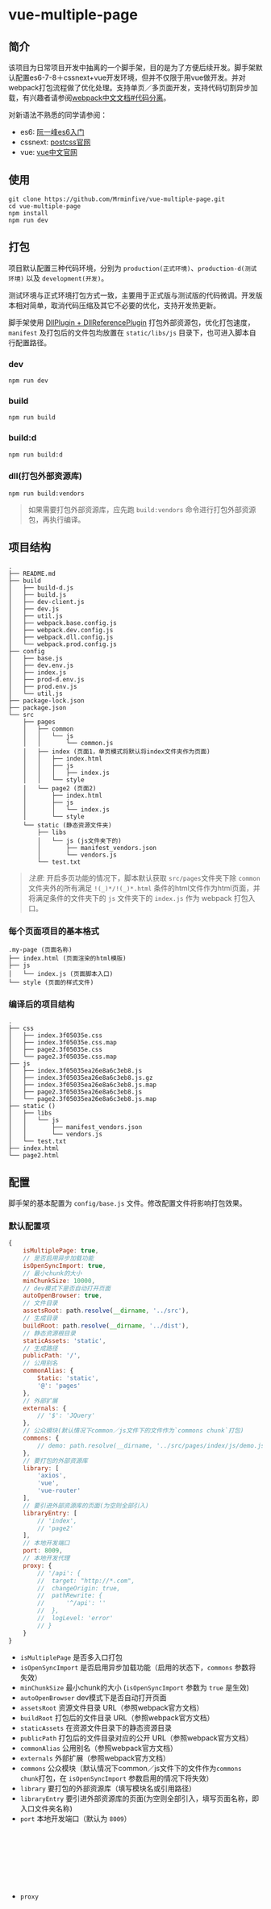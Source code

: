 # vue-multiple-page

## 简介

该项目为日常项目开发中抽离的一个脚手架，目的是为了方便后续开发。脚手架默认配置es6-7-8＋cssnext+vue开发环境，但并不仅限于用vue做开发。并对webpack打包流程做了优化处理。支持单页／多页面开发，支持代码切割异步加载，有兴趣者请参阅[webpack中文文档#代码分离](https://doc.webpack-china.org/guides/code-splitting/)。

对新语法不熟悉的同学请参阅：
* es6: [阮一峰es6入门](http://es6.ruanyifeng.com/)
* cssnext: [postcss官网](http://postcss.org/)
* vue: [vue中文官网](https://cn.vuejs.org/)

## 使用

``` shell
git clone https://github.com/Mrminfive/vue-multiple-page.git
cd vue-multiple-page
npm install
npm run dev
```

## 打包

项目默认配置三种代码环境，分别为 `production(正式环境)`、`production-d(测试环境)` 以及 `development(开发)`。

测试环境与正式环境打包方式一致，主要用于正式版与测试版的代码微调。开发版本相对简单，取消代码压缩及其它不必要的优化，支持开发热更新。

脚手架使用 [DllPlugin + DllReferencePlugin](https://doc.webpack-china.org/plugins/dll-plugin/) 打包外部资源包，优化打包速度，`manifest` 及打包后的文件包均放置在 `static/libs/js` 目录下，也可进入脚本自行配置路径。

### dev

``` shell
npm run dev
```

### build

``` shell
npm run build
```

### build:d

``` shell
npm run build:d
```

### dll(打包外部资源库)

```  
npm run build:vendors
```

> 如果需要打包外部资源库，应先跑 `build:vendors` 命令进行打包外部资源包，再执行编译。

## 项目结构

```
.
├── README.md
├── build
│   ├── build-d.js
│   ├── build.js
│   ├── dev-client.js
│   ├── dev.js
│   ├── util.js
│   ├── webpack.base.config.js
│   ├── webpack.dev.config.js
│   ├── webpack.dll.config.js
│   └── webpack.prod.config.js
├── config
│   ├── base.js
│   ├── dev.env.js
│   ├── index.js
│   ├── prod-d.env.js
│   ├── prod.env.js
│   └── util.js
├── package-lock.json
├── package.json
└── src
    ├── pages
    │   ├── common
    │   │   └── js
    │   │       └── common.js
    │   ├── index (页面1，单页模式将默认将index文件夹作为页面)
    │   │   ├── index.html
    │   │   ├── js
    │   │   │   ├── index.js
    │   │   └── style
    │   └── page2 (页面2)
    │       ├── index.html
    │       ├── js
    │       │   └── index.js
    │       └── style
    └── static (静态资源文件夹)
        ├── libs
        │   └── js (js文件夹下的)
        │       ├── manifest_vendors.json
        │       └── vendors.js
        └── test.txt
```

> *注意*: 开启多页功能的情况下，脚本默认获取 `src/pages`文件夹下除 `common` 文件夹外的所有满足 `!(_)*/!(_)*.html` 条件的html文件作为html页面，并将满足条件的文件夹下的 `js` 文件夹下的 `index.js` 作为 webpack 打包入口。

### 每个页面项目的基本格式

```
.my-page (页面名称)
├── index.html (页面渲染的html模版)
├── js
│   └── index.js (页面脚本入口)
└── style (页面的样式文件)
```

### 编译后的项目结构

```
.
├── css
│   ├── index.3f05035e.css
│   ├── index.3f05035e.css.map
│   ├── page2.3f05035e.css
│   └── page2.3f05035e.css.map
├── js
│   ├── index.3f05035ea26e8a6c3eb8.js
│   ├── index.3f05035ea26e8a6c3eb8.js.gz
│   ├── index.3f05035ea26e8a6c3eb8.js.map
│   ├── page2.3f05035ea26e8a6c3eb8.js
│   └── page2.3f05035ea26e8a6c3eb8.js.map
├── static ()
│   ├── libs
│   │   └── js
│   │       ├── manifest_vendors.json
│   │       └── vendors.js
│   └── test.txt
├── index.html
└── page2.html
```


## 配置

脚手架的基本配置为 `config/base.js` 文件。修改配置文件将影响打包效果。

### 默认配置项

``` js
{
    isMultiplePage: true,
    // 是否启用异步加载功能
    isOpenSyncImport: true,
    // 最小chunk的大小
    minChunkSize: 10000,
    // dev模式下是否自动打开页面
    autoOpenBrowser: true,
    // 文件目录
    assetsRoot: path.resolve(__dirname, '../src'),
    // 生成目录
    buildRoot: path.resolve(__dirname, '../dist'),
    // 静态资源根目录
    staticAssets: 'static',
    // 生成路径
    publicPath: '/',
    // 公用别名
    commonAlias: {
        Static: 'static',
        '@': 'pages'
    },
    // 外部扩展
    externals: {
        // '$': 'JQuery'
    },
    // 公众模块(默认情况下common／js文件下的文件作为`commons chunk`打包)
    commons: {
        // demo: path.resolve(__dirname, '../src/pages/index/js/demo.js')
    },
    // 要打包的外部资源库
    library: [
        'axios',
        'vue',
        'vue-router'
    ],
    // 要引进外部资源库的页面(为空则全部引入)
    libraryEntry: [
        // 'index',
        // 'page2'
    ],
    // 本地开发端口
    port: 8009,
    // 本地开发代理
    proxy: {
        // '/api': {
        //  target: "http://*.com",
        //  changeOrigin: true,
        //  pathRewrite: {
        //      '^/api': ''
        //  },
        //  logLevel: 'error'
        // }
    }
}
```

* `isMultiplePage` <Boolean> 是否多入口打包
* `isOpenSyncImport` <Boolean> 是否启用异步加载功能（启用的状态下，`commons` 参数将失效）
* `minChunkSize` <Number> 最小chunk的大小 (`isOpenSyncImport` 参数为 `true` 是生效)
* `autoOpenBrowser` <Boolean> dev模式下是否自动打开页面
* `assetsRoot` <String> 资源文件目录 URL（参照webpack官方文档）
* `buildRoot` <String> 打包后的文件目录 URL（参照webpack官方文档）
* `staticAssets` <String> 在资源文件目录下的静态资源目录
* `publicPath` <String> 打包后的文件目录对应的公开 URL（参照webpack官方文档）
* `commonAlias` <Object> 公用别名（参照webpack官方文档）
* `externals` <Object> 外部扩展（参照webpack官方文档）
* `commons` <Object> 公众模块（默认情况下common／js文件下的文件作为`commons chunk`打包，在 `isOpenSyncImport` 参数启用的情况下将失效）
* `library` <Array> 要打包的外部资源库（填写模块名或引用路径）
* `libraryEntry` <Array> 要引进外部资源库的页面(为空则全部引入，填写页面名称，即入口文件夹名称)
* `port` <Number> 本地开发端口（默认为 `8009`）
* `proxy` <Object> 本地代理（参照[http-proxy-middleware文档](https://github.com/chimurai/http-proxy-middleware)）

## 备注

*如果遇到脚本语法兼容问题，请升级 `node` 版本。其它问题请[提交问题(issue)](https://github.com/Mrminfive/vue-multiple-page/issues/new)*